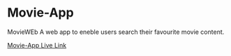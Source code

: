 # Movie-App

MovieWEb
A web app to eneble users search their favourite movie content.



[Movie-App Live Link](https://manywelemike.github.io/Movie-App/)
